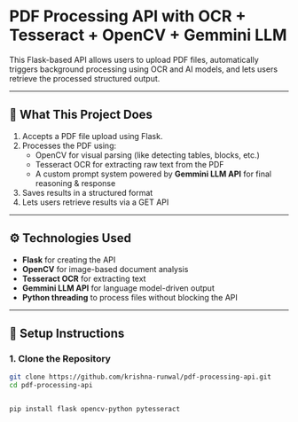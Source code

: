 # PDF Processing API with OCR + Tesseract + OpenCV + Gemmini LLM

This Flask-based API allows users to upload PDF files, automatically triggers background processing using OCR and AI models, and lets users retrieve the processed structured output.

---

## 📌 What This Project Does

1. Accepts a PDF file upload using Flask.
2. Processes the PDF using:
   - OpenCV for visual parsing (like detecting tables, blocks, etc.)
   - Tesseract OCR for extracting raw text from the PDF
   - A custom prompt system powered by **Gemmini LLM API** for final reasoning & response
3. Saves results in a structured format
4. Lets users retrieve results via a GET API

---

## ⚙️ Technologies Used

- **Flask** for creating the API
- **OpenCV** for image-based document analysis
- **Tesseract OCR** for extracting text
- **Gemmini LLM API** for language model-driven output
- **Python threading** to process files without blocking the API

---

## 🚀 Setup Instructions

### 1. Clone the Repository
```bash
git clone https://github.com/krishna-runwal/pdf-processing-api.git
cd pdf-processing-api


pip install flask opencv-python pytesseract
